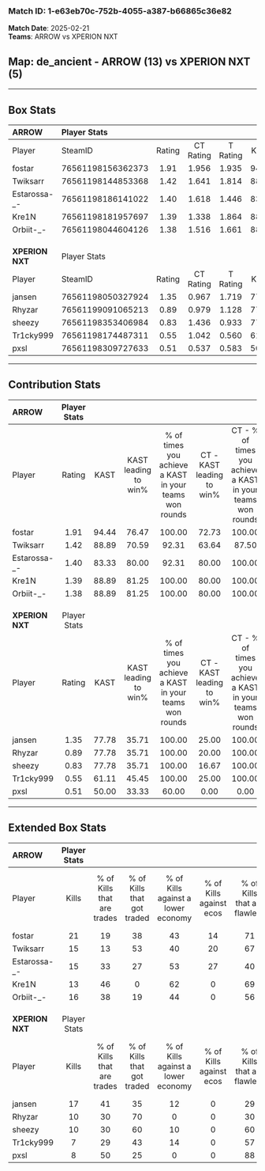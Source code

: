 ### Match ID: 1-e63eb70c-752b-4055-a387-b66865c36e82  
**Match Date**: 2025-02-21  
**Teams**: ARROW vs XPERION NXT  

## **Map**: de_ancient - ARROW (13) vs XPERION NXT (5)  
---  

## Box Stats  

| **ARROW**       | Player Stats      |        |           |          |       |       |       |         |        |      |     |
| :- | :- | :-: | :-: | :-: | :-: | :-: | :-: | :-: | :-: | :-: | :-: |
| Player          | SteamID           | Rating | CT Rating | T Rating | KAST  |  ADR  | Kills | Assists | Deaths | K/D  | HS% |
| fostar          | 76561198156362373 |  1.91  |   1.956   |  1.935   | 94.44 | 128.6 |  21   |    7    |   10   | 2.10 | 47  |
| Twiksarr        | 76561198144853368 |  1.42  |   1.641   |  1.814   | 88.89 | 106.0 |  15   |    6    |   13   | 1.15 | 80  |
| Estarossa-_-    | 76561198186141022 |  1.40  |   1.618   |  1.446   | 83.33 | 98.7  |  15   |    9    |   12   | 1.25 | 46  |
| Kre1N           | 76561198181957697 |  1.39  |   1.338   |  1.864   | 88.89 | 73.8  |  13   |   11    |   8    | 1.63 | 30  |
| Orbiit-_-       | 76561198044604126 |  1.38  |   1.516   |  1.661   | 88.89 | 59.7  |  16   |    1    |   10   | 1.60 | 50  |
|                 |                   |        |           |          |       |       |       |         |        |      |     |
|                 |                   |        |           |          |       |       |       |         |        |      |     |
|                 |                   |        |           |          |       |       |       |         |        |      |     |
| **XPERION NXT** | Player Stats      |        |           |          |       |       |       |         |        |      |     |
| Player          | SteamID           | Rating | CT Rating | T Rating | KAST  |  ADR  | Kills | Assists | Deaths | K/D  | HS% |
| jansen          | 76561198050327924 |  1.35  |   0.967   |  1.719   | 77.78 | 103.4 |  17   |    3    |   15   | 1.13 | 70  |
| Rhyzar          | 76561199091065213 |  0.89  |   0.979   |  1.128   | 77.78 | 66.4  |  10   |    8    |   16   | 0.63 | 100 |
| sheezy          | 76561198353406984 |  0.83  |   1.436   |  0.933   | 77.78 | 62.6  |  10   |    5    |   17   | 0.59 | 40  |
| Tr1cky999       | 76561198174487311 |  0.55  |   1.042   |  0.560   | 61.11 | 61.7  |   7   |    3    |   17   | 0.41 | 85  |
| pxsl            | 76561198309727633 |  0.51  |   0.537   |  0.583   | 50.00 | 48.3  |   8   |    3    |   16   | 0.50 | 50  |
---  

## Contribution Stats  

| **ARROW**       | Player Stats |       |                      |                                                        |                           |                                                             |                          |                                                            |
| :- | :-: | :-: | :-: | :-: | :-: | :-: | :-: | :-: |
| Player          |    Rating    | KAST  | KAST leading to win% | % of times you achieve a KAST in your teams won rounds | CT - KAST leading to win% | CT - % of times you achieve a KAST in your teams won rounds | T - KAST leading to win% | T - % of times you achieve a KAST in your teams won rounds |
| fostar          |     1.91     | 94.44 |        76.47         |                         100.00                         |           72.73           |                           100.00                            |          83.33           |                           100.00                           |
| Twiksarr        |     1.42     | 88.89 |        70.59         |                         92.31                          |           63.64           |                            87.50                            |          83.33           |                           100.00                           |
| Estarossa-_-    |     1.40     | 83.33 |        80.00         |                         92.31                          |           80.00           |                           100.00                            |          80.00           |                           80.00                            |
| Kre1N           |     1.39     | 88.89 |        81.25         |                         100.00                         |           80.00           |                           100.00                            |          83.33           |                           100.00                           |
| Orbiit-_-       |     1.38     | 88.89 |        81.25         |                         100.00                         |           80.00           |                           100.00                            |          83.33           |                           100.00                           |
|                 |              |       |                      |                                                        |                           |                                                             |                          |                                                            |
|                 |              |       |                      |                                                        |                           |                                                             |                          |                                                            |
|                 |              |       |                      |                                                        |                           |                                                             |                          |                                                            |
| **XPERION NXT** | Player Stats |       |                      |                                                        |                           |                                                             |                          |                                                            |
| Player          |    Rating    | KAST  | KAST leading to win% | % of times you achieve a KAST in your teams won rounds | CT - KAST leading to win% | CT - % of times you achieve a KAST in your teams won rounds | T - KAST leading to win% | T - % of times you achieve a KAST in your teams won rounds |
| jansen          |     1.35     | 77.78 |        35.71         |                         100.00                         |           25.00           |                           100.00                            |          40.00           |                           100.00                           |
| Rhyzar          |     0.89     | 77.78 |        35.71         |                         100.00                         |           20.00           |                           100.00                            |          44.44           |                           100.00                           |
| sheezy          |     0.83     | 77.78 |        35.71         |                         100.00                         |           16.67           |                           100.00                            |          50.00           |                           100.00                           |
| Tr1cky999       |     0.55     | 61.11 |        45.45         |                         100.00                         |           25.00           |                           100.00                            |          57.14           |                           100.00                           |
| pxsl            |     0.51     | 50.00 |        33.33         |                         60.00                          |           0.00            |                            0.00                             |          50.00           |                           75.00                            |
---  

## Extended Box Stats  

| **ARROW**       | Player Stats |                            |                            |                                    |                         |                              |                                 |        |                             |                                     |                          |                               |                            |
| :- | :-: | :-: | :-: | :-: | :-: | :-: | :-: | :-: | :-: | :-: | :-: | :-: | :-: |
| Player          |    Kills     | % of Kills that are trades | % of Kills that got traded | % of Kills against a lower economy | % of Kills against ecos | % of Kills that are flawless | % of Kills that are close duels | Deaths | % of Deaths that get traded | % of Deaths against a lower economy | % of Deaths against ecos | % of Deaths that are flawless | % of Deaths that are close |
| fostar          |      21      |             19             |             38             |                 43                 |           14            |              71              |                5                |   10   |             10              |                 30                  |            0             |              30               |             0              |
| Twiksarr        |      15      |             13             |             53             |                 40                 |           20            |              67              |               13                |   13   |             62              |                 46                  |            8             |              46               |             23             |
| Estarossa-_-    |      15      |             33             |             27             |                 53                 |           27            |              40              |               13                |   12   |             42              |                 25                  |            0             |              33               |             17             |
| Kre1N           |      13      |             46             |             0              |                 62                 |            0            |              69              |                8                |   8    |             50              |                 13                  |            0             |              50               |             25             |
| Orbiit-_-       |      16      |             38             |             19             |                 44                 |            0            |              56              |                6                |   10   |             60              |                 40                  |            0             |              70               |             0              |
|                 |              |                            |                            |                                    |                         |                              |                                 |        |                             |                                     |                          |                               |                            |
|                 |              |                            |                            |                                    |                         |                              |                                 |        |                             |                                     |                          |                               |                            |
|                 |              |                            |                            |                                    |                         |                              |                                 |        |                             |                                     |                          |                               |                            |
| **XPERION NXT** | Player Stats |                            |                            |                                    |                         |                              |                                 |        |                             |                                     |                          |                               |                            |
| Player          |    Kills     | % of Kills that are trades | % of Kills that got traded | % of Kills against a lower economy | % of Kills against ecos | % of Kills that are flawless | % of Kills that are close duels | Deaths | % of Deaths that get traded | % of Deaths against a lower economy | % of Deaths against ecos | % of Deaths that are flawless | % of Deaths that are close |
| jansen          |      17      |             41             |             35             |                 12                 |            0            |              29              |                6                |   15   |             27              |                  0                  |            0             |              53               |             7              |
| Rhyzar          |      10      |             30             |             70             |                 0                  |            0            |              30              |               20                |   16   |             38              |                  6                  |            0             |              63               |             13             |
| sheezy          |      10      |             30             |             60             |                 10                 |            0            |              60              |               10                |   17   |             53              |                  6                  |            0             |              65               |             6              |
| Tr1cky999       |      7       |             29             |             43             |                 14                 |            0            |              57              |               43                |   17   |             12              |                  6                  |            0             |              53               |             12             |
| pxsl            |      8       |             50             |             25             |                 0                  |            0            |              88              |                0                |   16   |             13              |                 13                  |            0             |              75               |             6              |
